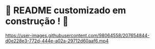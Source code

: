 # :construction: README customizado em construção ! :construction:
https://user-images.githubusercontent.com/98064558/207654844-d0e228e3-772d-444e-a02a-29712d60aaf6.mp4
